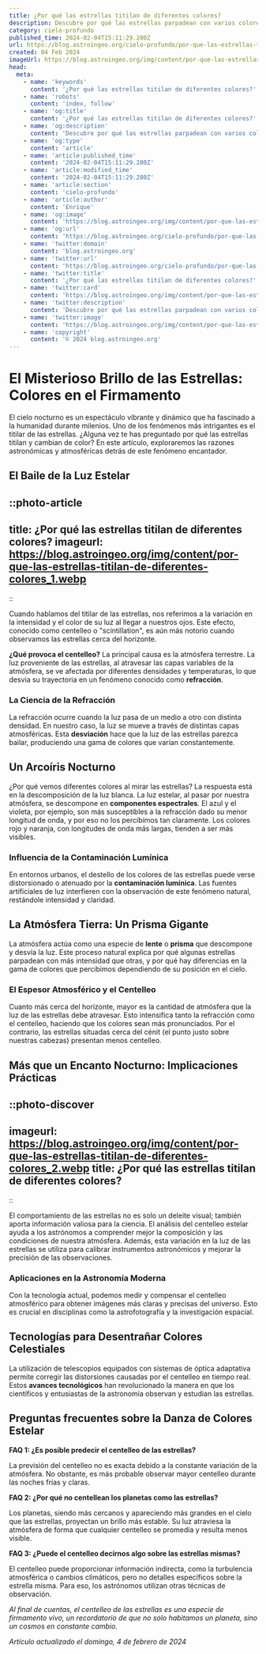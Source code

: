 ```yaml
---
title: ¿Por qué las estrellas titilan de diferentes colores?
description: Descubre por qué las estrellas parpadean con varios colores y los fascinantes procesos detrás de este fenómeno celestial. ¡Explora el cosmos!
category: cielo-profundo
published_time: 2024-02-04T15:11:29.280Z
url: https://blog.astroingeo.org/cielo-profundo/por-que-las-estrellas-titilan-de-diferentes-colores
created: 04 Feb 2024
imageUrl: https://blog.astroingeo.org/img/content/por-que-las-estrellas-titilan-de-diferentes-colores_1.webp
head:
  meta:
    - name: 'keywords'
      content: '¿Por qué las estrellas titilan de diferentes colores?'
    - name: 'robots'
      content: 'index, follow'
    - name: 'og:title'
      content: '¿Por qué las estrellas titilan de diferentes colores?'
    - name: 'og:description'
      content: 'Descubre por qué las estrellas parpadean con varios colores y los fascinantes procesos detrás de este fenómeno celestial. ¡Explora el cosmos!'
    - name: 'og:type'
      content: 'article'
    - name: 'article:published_time'
      content: '2024-02-04T15:11:29.280Z'
    - name: 'article:modified_time'
      content: '2024-02-04T15:11:29.280Z'
    - name: 'article:section'
      content: 'cielo-profundo'
    - name: 'article:author'
      content: 'Enrique'
    - name: 'og:image'
      content: 'https://blog.astroingeo.org/img/content/por-que-las-estrellas-titilan-de-diferentes-colores_1.webp'
    - name: 'og:url'
      content: 'https://blog.astroingeo.org/cielo-profundo/por-que-las-estrellas-titilan-de-diferentes-colores'
    - name: 'twitter:domain'
      content: 'blog.astroingeo.org'
    - name: 'twitter:url'
      content: 'https://blog.astroingeo.org/cielo-profundo/por-que-las-estrellas-titilan-de-diferentes-colores'
    - name: 'twitter:title'
      content: '¿Por qué las estrellas titilan de diferentes colores?'
    - name: 'twitter:card'
      content: 'https://blog.astroingeo.org/img/content/por-que-las-estrellas-titilan-de-diferentes-colores_1.webp'
    - name: 'twitter:description'
      content: 'Descubre por qué las estrellas parpadean con varios colores y los fascinantes procesos detrás de este fenómeno celestial. ¡Explora el cosmos!'
    - name: 'twitter:image'
      content: 'https://blog.astroingeo.org/img/content/por-que-las-estrellas-titilan-de-diferentes-colores_1.webp'
    - name: 'copyright'
      content: '© 2024 blog.astroingeo.org'
---
```

# El Misterioso Brillo de las Estrellas: Colores en el Firmamento

El cielo nocturno es un espectáculo vibrante y dinámico que ha fascinado a la humanidad durante milenios. Uno de los fenómenos más intrigantes es el titilar de las estrellas. ¿Alguna vez te has preguntado por qué las estrellas titilan y cambian de color? En este artículo, exploraremos las razones astronómicas y atmosféricas detrás de este fenómeno encantador.

## El Baile de la Luz Estelar


::photo-article
---
title: ¿Por qué las estrellas titilan de diferentes colores?
imageurl: https://blog.astroingeo.org/img/content/por-que-las-estrellas-titilan-de-diferentes-colores_1.webp
---
::



Cuando hablamos del titilar de las estrellas, nos referimos a la variación en la intensidad y el color de su luz al llegar a nuestros ojos. Este efecto, conocido como centelleo o "scintillation", es aún más notorio cuando observamos las estrellas cerca del horizonte.

**¿Qué provoca el centelleo?** La principal causa es la atmósfera terrestre. La luz proveniente de las estrellas, al atravesar las capas variables de la atmósfera, se ve afectada por diferentes densidades y temperaturas, lo que desvia su trayectoria en un fenómeno conocido como **refracción**.

### La Ciencia de la Refracción

La refracción ocurre cuando la luz pasa de un medio a otro con distinta densidad. En nuestro caso, la luz se mueve a través de distintas capas atmosféricas. Esta **desviación** hace que la luz de las estrellas parezca bailar, produciendo una gama de colores que varían constantemente.

## Un Arcoíris Nocturno

¿Por qué vemos diferentes colores al mirar las estrellas? La respuesta está en la descomposición de la luz blanca. La luz estelar, al pasar por nuestra atmósfera, se descompone en **componentes espectrales**. El azul y el violeta, por ejemplo, son más susceptibles a la refracción dado su menor longitud de onda, y por eso no los percibimos tan claramente. Los colores rojo y naranja, con longitudes de onda más largas, tienden a ser más visibles.

### Influencia de la Contaminación Lumínica

En entornos urbanos, el destello de los colores de las estrellas puede verse distorsionado o atenuado por la **contaminación lumínica**. Las fuentes artificiales de luz interfieren con la observación de este fenómeno natural, restándole intensidad y claridad.

## La Atmósfera Tierra: Un Prisma Gigante

La atmósfera actúa como una especie de **lente** o **prisma** que descompone y desvía la luz. Este proceso natural explica por qué algunas estrellas parpadean con más intensidad que otras, y por qué hay diferencias en la gama de colores que percibimos dependiendo de su posición en el cielo.

### El Espesor Atmosférico y el Centelleo

Cuanto más cerca del horizonte, mayor es la cantidad de atmósfera que la luz de las estrellas debe atravesar. Esto intensifica tanto la refracción como el centelleo, haciendo que los colores sean más pronunciados. Por el contrario, las estrellas situadas cerca del cénit (el punto justo sobre nuestras cabezas) presentan menos centelleo.

## Más que un Encanto Nocturno: Implicaciones Prácticas


::photo-discover
---
imageurl: https://blog.astroingeo.org/img/content/por-que-las-estrellas-titilan-de-diferentes-colores_2.webp
title: ¿Por qué las estrellas titilan de diferentes colores?
---
::



El comportamiento de las estrellas no es solo un deleite visual; también aporta información valiosa para la ciencia. El análisis del centelleo estelar ayuda a los astrónomos a comprender mejor la composición y las condiciones de nuestra atmósfera. Además, esta variación en la luz de las estrellas se utiliza para calibrar instrumentos astronómicos y mejorar la precisión de las observaciones.

### Aplicaciones en la Astronomía Moderna

Con la tecnología actual, podemos medir y compensar el centelleo atmosférico para obtener imágenes más claras y precisas del universo. Esto es crucial en disciplinas como la astrofotografía y la investigación espacial.

## Tecnologías para Desentrañar Colores Celestiales

La utilización de telescopios equipados con sistemas de óptica adaptativa permite corregir las distorsiones causadas por el centelleo en tiempo real. Estos **avances tecnológicos** han revolucionado la manera en que los científicos y entusiastas de la astronomía observan y estudian las estrellas.

## Preguntas frecuentes sobre la Danza de Colores Estelar

**FAQ 1: ¿Es posible predecir el centelleo de las estrellas?**

La previsión del centelleo no es exacta debido a la constante variación de la atmósfera. No obstante, es más probable observar mayor centelleo durante las noches frías y claras.

**FAQ 2: ¿Por qué no centellean los planetas como las estrellas?**

Los planetas, siendo más cercanos y apareciendo más grandes en el cielo que las estrellas, proyectan un brillo más estable. Su luz atraviesa la atmósfera de forma que cualquier centelleo se promedia y resulta menos visible.

**FAQ 3: ¿Puede el centelleo decirnos algo sobre las estrellas mismas?**

El centelleo puede proporcionar información indirecta, como la turbulencia atmosférica o cambios climáticos, pero no detalles específicos sobre la estrella misma. Para eso, los astrónomos utilizan otras técnicas de observación.

*Al final de cuentas, el centelleo de las estrellas es una especie de firmamento vivo, un recordatorio de que no solo habitamos un planeta, sino un cosmos en constante cambio.*

_Artículo actualizado el domingo, 4 de febrero de 2024_